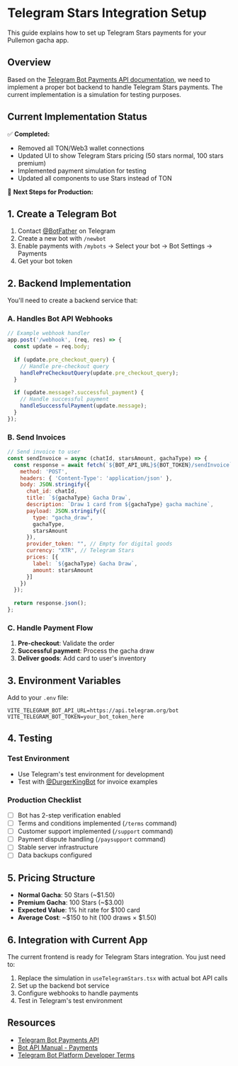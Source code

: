 # Telegram Stars Integration Setup

This guide explains how to set up Telegram Stars payments for your Pullemon gacha app.

## Overview

Based on the [Telegram Bot Payments API documentation](https://core.telegram.org/bots/payments-stars), we need to implement a proper bot backend to handle Telegram Stars payments. The current implementation is a simulation for testing purposes.

## Current Implementation Status

✅ **Completed:**
- Removed all TON/Web3 wallet connections
- Updated UI to show Telegram Stars pricing (50 stars normal, 100 stars premium)
- Implemented payment simulation for testing
- Updated all components to use Stars instead of TON

🔄 **Next Steps for Production:**

## 1. Create a Telegram Bot

1. Contact [@BotFather](https://t.me/botfather) on Telegram
2. Create a new bot with `/newbot`
3. Enable payments with `/mybots` → Select your bot → Bot Settings → Payments
4. Get your bot token

## 2. Backend Implementation

You'll need to create a backend service that:

### A. Handles Bot API Webhooks
```javascript
// Example webhook handler
app.post('/webhook', (req, res) => {
  const update = req.body;
  
  if (update.pre_checkout_query) {
    // Handle pre-checkout query
    handlePreCheckoutQuery(update.pre_checkout_query);
  }
  
  if (update.message?.successful_payment) {
    // Handle successful payment
    handleSuccessfulPayment(update.message);
  }
});
```

### B. Send Invoices
```javascript
// Send invoice to user
const sendInvoice = async (chatId, starsAmount, gachaType) => {
  const response = await fetch(`${BOT_API_URL}${BOT_TOKEN}/sendInvoice`, {
    method: 'POST',
    headers: { 'Content-Type': 'application/json' },
    body: JSON.stringify({
      chat_id: chatId,
      title: `${gachaType} Gacha Draw`,
      description: `Draw 1 card from ${gachaType} gacha machine`,
      payload: JSON.stringify({
        type: "gacha_draw",
        gachaType,
        starsAmount
      }),
      provider_token: "", // Empty for digital goods
      currency: "XTR", // Telegram Stars
      prices: [{
        label: `${gachaType} Gacha Draw`,
        amount: starsAmount
      }]
    })
  });
  
  return response.json();
};
```

### C. Handle Payment Flow
1. **Pre-checkout**: Validate the order
2. **Successful payment**: Process the gacha draw
3. **Deliver goods**: Add card to user's inventory

## 3. Environment Variables

Add to your `.env` file:
```env
VITE_TELEGRAM_BOT_API_URL=https://api.telegram.org/bot
VITE_TELEGRAM_BOT_TOKEN=your_bot_token_here
```

## 4. Testing

### Test Environment
- Use Telegram's test environment for development
- Test with [@DurgerKingBot](https://t.me/DurgerKingBot) for invoice examples

### Production Checklist
- [ ] Bot has 2-step verification enabled
- [ ] Terms and conditions implemented (`/terms` command)
- [ ] Customer support implemented (`/support` command)
- [ ] Payment dispute handling (`/paysupport` command)
- [ ] Stable server infrastructure
- [ ] Data backups configured

## 5. Pricing Structure

- **Normal Gacha**: 50 Stars (~$1.50)
- **Premium Gacha**: 100 Stars (~$3.00)
- **Expected Value**: 1% hit rate for $100 card
- **Average Cost**: ~$150 to hit (100 draws × $1.50)

## 6. Integration with Current App

The current frontend is ready for Telegram Stars integration. You just need to:

1. Replace the simulation in `useTelegramStars.tsx` with actual bot API calls
2. Set up the backend bot service
3. Configure webhooks to handle payments
4. Test in Telegram's test environment

## Resources

- [Telegram Bot Payments API](https://core.telegram.org/bots/payments-stars)
- [Bot API Manual - Payments](https://core.telegram.org/bots/api#payments)
- [Telegram Bot Platform Developer Terms](https://core.telegram.org/bots/terms)
